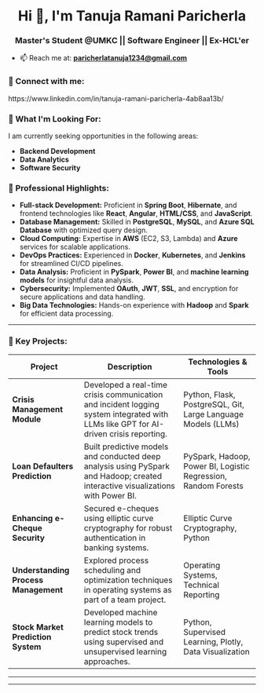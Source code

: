 <h1 align="center">Hi 👋, I'm Tanuja Ramani Paricherla</h1>
<h3 align="center">Master's Student @UMKC || Software Engineer || Ex-HCL'er</h3>


- 📫 Reach me at: **paricherlatanuja1234@gmail.com**  



<h3 align="left">🚀 Connect with me:</h3>
<p align="left">
https://www.linkedin.com/in/tanuja-ramani-paricherla-4ab8aa13b/
</p>

<h3 align="left">🎯 What I'm Looking For:</h3> <p align="left"> I am currently seeking opportunities in the following areas: </p> <ul> <li><b>Backend Development</b> </li> <li><b>Data Analytics</b> </li> <li><b>Software Security</b> </li> </ul>

<h3 align="left">🌟 Professional Highlights:</h3>

- **Full-stack Development:** Proficient in **Spring Boot**, **Hibernate**, and frontend technologies like **React**, **Angular**, **HTML/CSS**, and **JavaScript**.  
- **Database Management:** Skilled in **PostgreSQL**, **MySQL**, and **Azure SQL Database** with optimized query design.  
- **Cloud Computing:** Expertise in **AWS** (EC2, S3, Lambda) and **Azure** services for scalable applications.  
- **DevOps Practices:** Experienced in **Docker**, **Kubernetes**, and **Jenkins** for streamlined CI/CD pipelines.  
- **Data Analysis:** Proficient in **PySpark**, **Power BI**, and **machine learning models** for insightful data analysis.  
- **Cybersecurity:** Implemented **OAuth**, **JWT**, **SSL**, and encryption for secure applications and data handling.  
- **Big Data Technologies:** Hands-on experience with **Hadoop** and **Spark** for efficient data processing.  


---


<h3 align="left">📂 Key Projects:</h3> <table> <thead> <tr> <th>Project</th> <th>Description</th> <th>Technologies & Tools</th> </tr> </thead> <tbody> <tr> <td><b>Crisis Management Module</b></td> <td>Developed a real-time crisis communication and incident logging system integrated with LLMs like GPT for AI-driven crisis reporting.</td> <td>Python, Flask, PostgreSQL, Git, Large Language Models (LLMs)</td> </tr> <tr> <td><b>Loan Defaulters Prediction</b></td> <td>Built predictive models and conducted deep analysis using PySpark and Hadoop; created interactive visualizations with Power BI.</td> <td>PySpark, Hadoop, Power BI, Logistic Regression, Random Forests</td> </tr> <tr> <td><b>Enhancing e-Cheque Security</b></td> <td>Secured e-cheques using elliptic curve cryptography for robust authentication in banking systems.</td> <td>Elliptic Curve Cryptography, Python</td> </tr> <tr> <td><b>Understanding Process Management</b></td> <td>Explored process scheduling and optimization techniques in operating systems as part of a team project.</td> <td>Operating Systems, Technical Reporting</td> </tr> <tr> <td><b>Stock Market Prediction System</b></td> <td>Developed machine learning models to predict stock trends using supervised and unsupervised learning approaches.</td> <td>Python, Supervised Learning, Plotly, Data Visualization</td> </tr> </tbody> </table>

---



---


